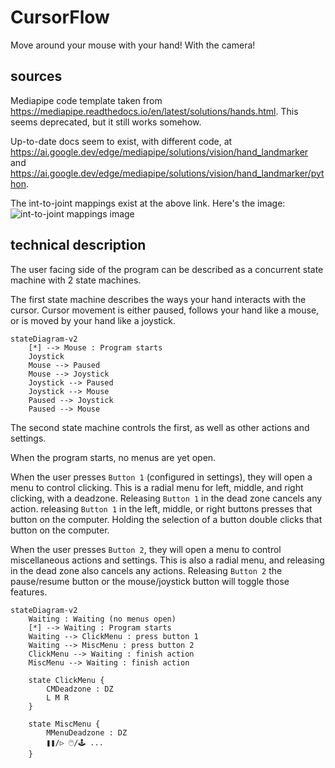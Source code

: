 # CursorFlow

Move around your mouse with your hand! With the camera!

## sources

Mediapipe code template taken from https://mediapipe.readthedocs.io/en/latest/solutions/hands.html. This seems deprecated, but it still works somehow.

Up-to-date docs seem to exist, with different code, at https://ai.google.dev/edge/mediapipe/solutions/vision/hand_landmarker and https://ai.google.dev/edge/mediapipe/solutions/vision/hand_landmarker/python.

The int-to-joint mappings exist at the above link. Here's the image:
![int-to-joint mappings image](https://ai.google.dev/static/mediapipe/images/solutions/hand-landmarks.png)

## technical description

The user facing side of the program can be described as a concurrent state machine with 2 state machines.

The first state machine describes the ways your hand interacts with the cursor. Cursor movement is either paused, follows your hand like a mouse, or is moved by your hand like a joystick.

```mermaid
stateDiagram-v2
    [*] --> Mouse : Program starts
    Joystick
    Mouse --> Paused
    Mouse --> Joystick
    Joystick --> Paused
    Joystick --> Mouse
    Paused --> Joystick
    Paused --> Mouse
```

The second state machine controls the first, as well as other actions and settings.

When the program starts, no menus are yet open.

When the user presses `Button 1` (configured in settings), they will open a menu to control clicking. This is a radial menu for left, middle, and right clicking, with a deadzone. Releasing `Button 1` in the dead zone cancels any action. releasing `Button 1` in the left, middle, or right buttons presses that button on the computer. Holding the selection of a button double clicks that button on the computer.

When the user presses `Button 2`, they will open a menu to control miscellaneous actions and settings. This is also a radial menu, and releasing in the dead zone also cancels any actions. Releasing `Button 2` the pause/resume button or the mouse/joystick button will toggle those features.

```mermaid
stateDiagram-v2
    Waiting : Waiting (no menus open)
    [*] --> Waiting : Program starts
    Waiting --> ClickMenu : press button 1
    Waiting --> MiscMenu : press button 2
    ClickMenu --> Waiting : finish action
    MiscMenu --> Waiting : finish action

    state ClickMenu {
        CMDeadzone : DZ
        L M R
    }

    state MiscMenu {
        MMenuDeadzone : DZ
        ❚❚/▷ 🖱️/🕹️ ...
    }
```
